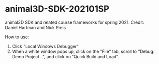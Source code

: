# animal3D-SDK-202101SP
animal3D SDK and related course frameworks for spring 2021.
Credit: Daniel Hartman and Nick Preis

How to use:

  1. Click "Local Windows Debugger"
  2. When a white window pops up, click on the "File" tab, scroll to "Debug: Demo Project...", and click on "Quick Build and Load".
